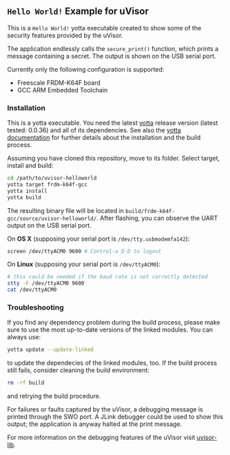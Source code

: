 ## `Hello World!` Example for uVisor

This is a `Hello World!` yotta executable created to show some of the security features provided by the uVisor.

The application endlessly calls the `secure_print()` function, which prints a message containing a secret. The output is shown on the USB serial port.

Currently only the following configuration is supported:
- Freescale FRDM-K64F board
- GCC ARM Embedded Toolchain

### Installation

This is a yotta executable. You need the latest [yotta](https://github.com/ARMmbed/yotta) release version (latest tested: 0.0.36) and all of its dependencies. See also the [yotta documentation](http://armmbed.github.io/yotta/) for further details about the installation and the build process.

Assuming you have cloned this repository, move to its folder. Select target, install and build:
```bash
cd /path/to/uvisor-helloworld
yotta target frdm-k64f-gcc
yotta install
yotta build
```

The resulting binary file will be located in `build/frdm-k64f-gcc/source/uvisor-helloworld/`. After flashing, you can observe the UART output on the USB serial port.

On **OS X** (supposing your serial port is `/dev/tty.usbmodemfa142`):
```bash
screen /dev/ttyACM0 9600 # Control-a D D to logout
```
On **Linux** (supposing your serial port is `/dev/ttyACM0`):
```bash
# this could be needed if the baud rate is not correctly detected
stty -F /dev/ttyACM0 9600
cat /dev/ttyACM0
```

### Troubleshooting
If you find any dependency problem during the build process, please make sure to use the most up-to-date versions of the linked modules. You can always use:
```bash
yotta update --update-linked
```
to update the dependecies of the linked modules, too. If the build process still fails, consider cleaning the build environment:
```bash
rm -rf build
```
and retrying the build procedure.

For failures or faults captured by the uVisor, a debugging message is printed through the SWO port. A JLink debugger could be used to show this output; the application is anyway halted at the print message.

For more information on the debugging features of the uVisor visit [uvisor-lib](https://github.com/ARMmbed/uvisor).
